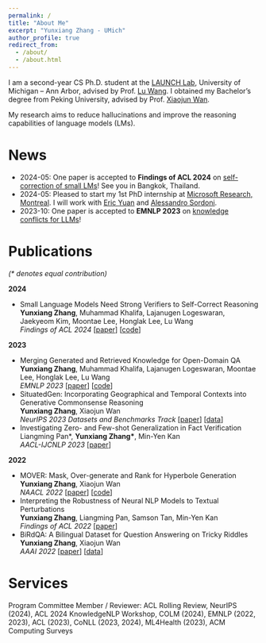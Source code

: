 ```yaml
---
permalink: /
title: "About Me"
excerpt: "Yunxiang Zhang - UMich"
author_profile: true
redirect_from: 
  - /about/
  - /about.html
---
```


I am a second-year CS Ph.D. student at the [LAUNCH Lab](https://launch.eecs.umich.edu/), University of Michigan – Ann Arbor, advised by Prof. [Lu Wang](https://web.eecs.umich.edu/~wangluxy/index.html). I obtained my Bachelor’s degree from Peking University, advised by Prof. [Xiaojun Wan](https://wanxiaojun.github.io/).

My research aims to reduce hallucinations and improve the reasoning capabilities of language models (LMs).

# News
* 2024-05: One paper is accepted to **Findings of ACL 2024** on [self-correction of small LMs](https://arxiv.org/pdf/2404.17140)! See you in Bangkok, Thailand.
* 2024-05: Pleased to start my 1st PhD internship at [Microsoft Research, Montreal](https://www.microsoft.com/en-us/research/lab/microsoft-research-montreal/). I will work with [Eric Yuan](https://www.microsoft.com/en-us/research/people/eryua/) and [Alessandro Sordoni](https://www.microsoft.com/en-us/research/people/alsordon/).
* 2023-10: One paper is accepted to **EMNLP 2023** on [knowledge conflicts for LLMs](https://arxiv.org/pdf/2310.14393.pdf)!


# Publications  
*(\* denotes equal contribution)*

**2024**
* Small Language Models Need Strong Verifiers to Self-Correct Reasoning   
  **Yunxiang Zhang**, Muhammad Khalifa, Lajanugen Logeswaran, Jaekyeom Kim, Moontae Lee, Honglak Lee, Lu Wang  
  *Findings of ACL 2024* [[paper](https://arxiv.org/abs/2404.17140)] [[code](https://github.com/yunx-z/SCORE)]

**2023**
* Merging Generated and Retrieved Knowledge for Open-Domain QA  
  **Yunxiang Zhang**, Muhammad Khalifa, Lajanugen Logeswaran, Moontae Lee, Honglak Lee, Lu Wang  
  *EMNLP 2023* [[paper](https://arxiv.org/abs/2310.14393)] [[code](https://github.com/yunx-z/COMBO)]
* SituatedGen: Incorporating Geographical and Temporal Contexts into Generative Commonsense Reasoning  
  **Yunxiang Zhang**, Xiaojun Wan  
  *NeurIPS 2023 Datasets and Benchmarks Track* [[paper](https://arxiv.org/abs/2306.12552)] [[data](https://github.com/yunx-z/situated_gen)]
* Investigating Zero- and Few-shot Generalization in Fact Verification  
  Liangming Pan\*, **Yunxiang Zhang\***, Min-Yen Kan  
  *AACL-IJCNLP 2023* [[paper](https://arxiv.org/abs/2309.09444)]

**2022**  
* MOVER: Mask, Over-generate and Rank for Hyperbole Generation  
  **Yunxiang Zhang**, Xiaojun Wan  
  *NAACL 2022* [[paper](https://arxiv.org/abs/2109.07726)] [[code](https://github.com/yunx-z/MOVER)]
* Interpreting the Robustness of Neural NLP Models to Textual Perturbations  
  **Yunxiang Zhang**, Liangming Pan, Samson Tan, Min-Yen Kan  
  *Findings of ACL 2022* [[paper](https://arxiv.org/abs/2110.07159)]  
* BiRdQA: A Bilingual Dataset for Question Answering on Tricky Riddles  
  **Yunxiang Zhang**, Xiaojun Wan  
  *AAAI 2022* [[paper](https://arxiv.org/abs/2109.11087)] [[data](https://forms.gle/NvT7DfWhAPhvoFvH7)] 

# Services
Program Committee Member / Reviewer: ACL Rolling Review, NeurIPS (2024), ACL 2024 KnowledgeNLP Workshop, COLM (2024), EMNLP (2022, 2023), ACL (2023), CoNLL (2023, 2024), ML4Health (2023), ACM Computing Surveys

